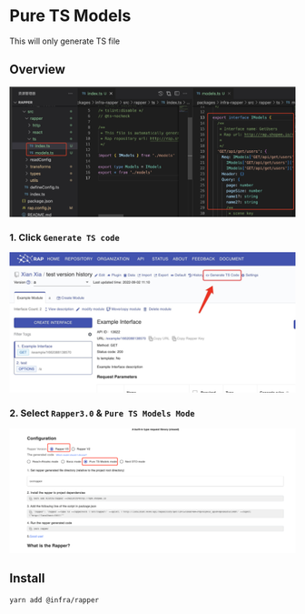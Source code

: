 # Pure TS Models

This will only generate TS file

## Overview

<img width="950px" src="./images/ts-type-file.jpg"/>

### 1. Click `Generate TS code`

<img width="850px" src="./images/ts-generate.jpg">

### 2. Select `Rapper3.0` & `Pure TS Models Mode`

<img width="850px" src="./images/pure-ts-models.jpg">

## Install

```bash
yarn add @infra/rapper
```
